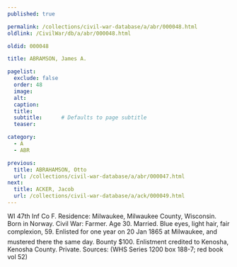 ```yaml
---
published: true

permalink: /collections/civil-war-database/a/abr/000048.html
oldlink: /CivilWar/db/a/abr/000048.html

oldid: 000048

title: ABRAMSON, James A.

pagelist:
  exclude: false
  order: 48
  image: 
  alt:
  caption:
  title:
  subtitle:      # Defaults to page subtitle
  teaser:

category: 
  - A 
  - ABR

previous:
  title: ABRAHAMSON, Otto
  url: /collections/civil-war-database/a/abr/000047.html  
next:
  title: ACKER, Jacob
  url: /collections/civil-war-database/a/ack/000049.html   
---
```

WI 47th Inf Co F. Residence: Milwaukee, Milwaukee County, Wisconsin. Born in Norway. Civil War: Farmer. Age 30. Married. Blue eyes, light hair, fair complexion, 5&#146;9&#148;. Enlisted for one year on 20 Jan 1865 at Milwaukee, and mustered there the same day. Bounty $100. Enlistment credited to Kenosha, Kenosha County. Private. Sources: (WHS Series 1200 box 188-7; red book vol 52)